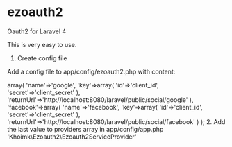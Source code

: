 ezoauth2
========

Oauth2 for Laravel 4

This is very easy to use.

1. Create config file

Add a config file to app/config/ezoauth2.php with content:
<?php
return array(
  		'google'=>array(
				'name'=>'google',
				'key'=>array(
					'id'=>'client_id',
					'secret'=>'client_secret'
					),
				'returnUrl'=>'http://localhost:8080/laravel/public/social/google'
				),
			'facebook'=>array(
				'name'=>'facebook',
				'key'=>array(
					'id'=>'client_id',
					'secret'=>'client_secret'
					),
				'returnUrl'=>'http://localhost:8080/laravel/public/social/facebook'
				)
		);
2. Add the last value to providers array in app/config/app.php

  	'Khoimk\Ezoauth2\Ezoauth2ServiceProvider'
